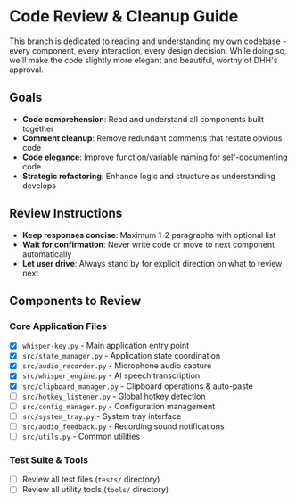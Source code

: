 # Code Review & Cleanup Guide

This branch is dedicated to reading and understanding my own codebase - every component, every interaction, every design decision. While doing so, we'll make the code slightly more elegant and beautiful, worthy of DHH's approval.

## Goals
- **Code comprehension**: Read and understand all components built together
- **Comment cleanup**: Remove redundant comments that restate obvious code
- **Code elegance**: Improve function/variable naming for self-documenting code  
- **Strategic refactoring**: Enhance logic and structure as understanding develops

## Review Instructions
- **Keep responses concise**: Maximum 1-2 paragraphs with optional list
- **Wait for confirmation**: Never write code or move to next component automatically
- **Let user drive**: Always stand by for explicit direction on what to review next

## Components to Review

### Core Application Files
- [x] `whisper-key.py` - Main application entry point
- [x] `src/state_manager.py` - Application state coordination
- [x] `src/audio_recorder.py` - Microphone audio capture
- [x] `src/whisper_engine.py` - AI speech transcription
- [x] `src/clipboard_manager.py` - Clipboard operations & auto-paste
- [ ] `src/hotkey_listener.py` - Global hotkey detection
- [ ] `src/config_manager.py` - Configuration management
- [ ] `src/system_tray.py` - System tray interface
- [ ] `src/audio_feedback.py` - Recording sound notifications
- [ ] `src/utils.py` - Common utilities

### Test Suite & Tools
- [ ] Review all test files (`tests/` directory)
- [ ] Review all utility tools (`tools/` directory)